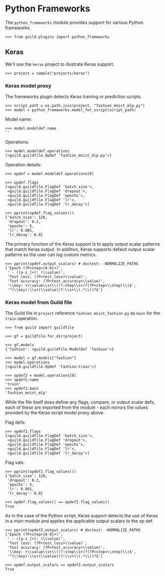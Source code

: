 # Python Frameworks

The `python_frameworks` module provides support for various Python
frameworks.

    >>> from guild.plugins import python_frameworks

## Keras

We'll use the `keras` project to illustrate Keras support.

    >>> project = sample("projects/keras")

### Keras model proxy

The frameworks plugin detects Keras training or prediction scripts.

    >>> script_path = os.path.join(project, "fashion_mnist_mlp.py")
    >>> model = python_frameworks.model_for_script(script_path)

Model name:

    >>> model.modeldef.name
    ''

Operations:

    >>> model.modeldef.operations
    [<guild.guildfile.OpDef 'fashion_mnist_mlp.py'>]

Operation details:

    >>> opdef = model.modeldef.operations[0]

    >>> opdef.flags
    [<guild.guildfile.FlagDef 'batch_size'>,
     <guild.guildfile.FlagDef 'dropout'>,
     <guild.guildfile.FlagDef 'epochs'>,
     <guild.guildfile.FlagDef 'lr'>,
     <guild.guildfile.FlagDef 'lr_decay'>]

    >>> pprint(opdef.flag_values())
    {'batch_size': 128,
     'dropout': 0.2,
     'epochs': 5,
     'lr': 0.001,
     'lr_decay': 0.0}

The primary function of the Keras support is to apply output scalar
patterns that match Keras output. In addition, Keras supports default
output scalar patterns so the user can log custom metrics.

    >>> pprint(opdef.output_scalars) # doctest: -NORMALIZE_PATHS
    ['Epoch (?P<step>[0-9]+)',
     ' - ([a-z_]+): (\\value)',
     'Test loss: (?P<test_loss>\\value)',
     'Test accuracy: (?P<test_accuracy>\\value)',
     '\\key: +\\value\\s+\\((?:step\\s+)?(?P<step>\\step)\\)$',
     '^(\\key):\\s+(\\value)(?:\\s+\\(.*\\))?$']

### Keras model from Guild file

The Guild file in `project` reference `fashion_mnist_fashion.py` as
`main` for the `train` operation.

    >>> from guild import guildfile

    >>> gf = guildfile.for_dir(project)

    >>> gf.models
    {'fashion': <guild.guildfile.ModelDef 'fashion'>}

    >>> model = gf.models["fashion"]
    >>> model.operations
    [<guild.guildfile.OpDef 'fashion:train'>]

    >>> opdef2 = model.operations[0]
    >>> opdef2.name
    'train'
    >>> opdef2.main
    'fashion_mnist_mlp'

While the file itself does define any flags, compare, or output scalar
defs, each of these are imported from the module - each mirrors the
values provided by the Keras script model proxy above.

Flag defs:

    >>> opdef2.flags
    [<guild.guildfile.FlagDef 'batch_size'>,
     <guild.guildfile.FlagDef 'dropout'>,
     <guild.guildfile.FlagDef 'epochs'>,
     <guild.guildfile.FlagDef 'lr'>,
     <guild.guildfile.FlagDef 'lr_decay'>]

Flag vals:

    >>> pprint(opdef2.flag_values())
    {'batch_size': 128,
     'dropout': 0.2,
     'epochs': 5,
     'lr': 0.001,
     'lr_decay': 0.0}

    >>> opdef.flag_values() == opdef2.flag_values()
    True

As in the case of the Python script, Keras support detects the use of
Keras in a main module and applies the applicable output scalars to
the op def.

    >>> pprint(opdef2.output_scalars) # doctest: -NORMALIZE_PATHS
    ['Epoch (?P<step>[0-9]+)',
     ' - ([a-z_]+): (\\value)',
     'Test loss: (?P<test_loss>\\value)',
     'Test accuracy: (?P<test_accuracy>\\value)',
     '\\key: +\\value\\s+\\((?:step\\s+)?(?P<step>\\step)\\)$',
     '^(\\key):\\s+(\\value)(?:\\s+\\(.*\\))?$']

    >>> opdef.output_scalars == opdef2.output_scalars
    True
